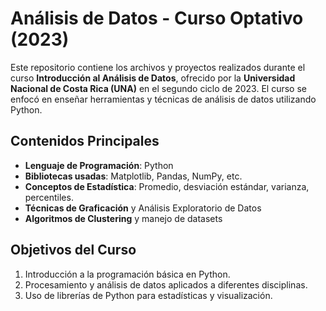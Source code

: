 # Análisis de Datos - Curso Optativo (2023)

Este repositorio contiene los archivos y proyectos realizados durante el curso **Introducción al Análisis de Datos**, ofrecido por la **Universidad Nacional de Costa Rica (UNA)** en el segundo ciclo de 2023. El curso se enfocó en enseñar herramientas y técnicas de análisis de datos utilizando Python.

## Contenidos Principales

- **Lenguaje de Programación**: Python
- **Bibliotecas usadas**: Matplotlib, Pandas, NumPy, etc.
- **Conceptos de Estadística**: Promedio, desviación estándar, varianza, percentiles.
- **Técnicas de Graficación** y Análisis Exploratorio de Datos
- **Algoritmos de Clustering** y manejo de datasets

## Objetivos del Curso

1. Introducción a la programación básica en Python.
2. Procesamiento y análisis de datos aplicados a diferentes disciplinas.
3. Uso de librerías de Python para estadísticas y visualización.

